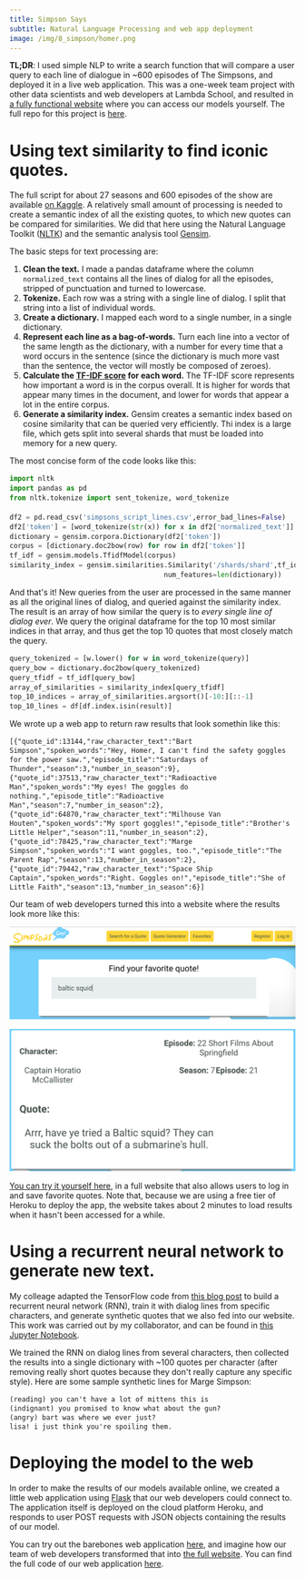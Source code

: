 ```yaml
---
title: Simpson Says
subtitle: Natural Language Processing and web app deployment
image: /img/8_simpson/homer.png
---
```


**TL;DR**: I used simple NLP to write a search function that will compare a user query to each line of dialogue in ~600 episodes of The Simpsons, and deployed it in a live web application. This was a one-week team project with other data scientists and web developers at Lambda School, and resulted in [a fully functional website](https://simpsonssays.netlify.com/) where you can access our models yourself. The full repo for this project is [here](https://github.com/simpson-says/buildweek3-simpsons-says-ds).

# Using text similarity to find iconic quotes.
The full script for about 27 seasons and 600 episodes of the show are available [on Kaggle](https://www.kaggle.com/wcukierski/the-simpsons-by-the-data). A relatively small amount of processing is needed to create a semantic index of all the existing quotes, to which new quotes can be compared for similarities.  We did that here using the Natural Language Toolkit ([NLTK](https://www.nltk.org/)) and the semantic analysis tool [Gensim](https://radimrehurek.com/gensim/). 

The basic steps for text processing are:  

1. **Clean the text.**  I made a pandas dataframe where the column `normalized_text` contains all the lines of dialog for all the episodes, stripped of punctuation and turned to lowercase.  
2. **Tokenize.** Each row was a string with a single line of dialog.  I split that string into a list of individual words. 
3. **Create a dictionary.** I mapped each word to a single number, in a single dictionary.
4. **Represent each line as a bag-of-words.** Turn each line into a vector of the same length as the dictionary, with a number for every time that a word occurs in the sentence (since the dictionary is much more vast than the sentence, the vector will mostly be composed of zeroes).
5. **Calculate the [TF-IDF score](https://en.wikipedia.org/wiki/Tf%E2%80%93idf) for each word.** The TF-IDF score represents how important a word is in the corpus overall. It is higher for words that appear many times in the document, and lower for words that appear a lot in the entire corpus.
6. **Generate a similarity index.** Gensim creates a semantic index based on cosine similarity that can be queried very efficiently.  Thi index is a large file, which gets split into several shards that must be loaded into memory for a new query.

The most concise form of the code looks like this:

```python
import nltk
import pandas as pd
from nltk.tokenize import sent_tokenize, word_tokenize

df2 = pd.read_csv('simpsons_script_lines.csv',error_bad_lines=False)
df2['token'] = [word_tokenize(str(x)) for x in df2['normalized_text']]
dictionary = gensim.corpora.Dictionary(df2['token'])
corpus = [dictionary.doc2bow(row) for row in df2['token']]
tf_idf = gensim.models.TfidfModel(corpus)
similarity_index = gensim.similarities.Similarity('/shards/shard',tf_idf[corpus],
                                      num_features=len(dictionary))
```
And that's it!  New queries from the user are processed in the same manner as all the original lines of dialog, and queried against the similarity index.  The result is an array of how similar the query is to *every single line of dialog ever*.  We query the original dataframe for the top 10 most similar indices in that array, and thus get the top 10 quotes that most closely match the query.

```python
query_tokenized = [w.lower() for w in word_tokenize(query)]
query_bow = dictionary.doc2bow(query_tokenized)
query_tfidf = tf_idf[query_bow]
array_of_similarities = similarity_index[query_tfidf]
top_10_indices = array_of_similarities.argsort()[-10:][::-1]
top_10_lines = df[df.index.isin(result)]
```
We wrote up a web app to return raw results that look somethin like this:

```
[{"quote_id":13144,"raw_character_text":"Bart Simpson","spoken_words":"Hey, Homer, I can't find the safety goggles for the power saw.","episode_title":"Saturdays of Thunder","season":3,"number_in_season":9},{"quote_id":37513,"raw_character_text":"Radioactive Man","spoken_words":"My eyes! The goggles do nothing.","episode_title":"Radioactive Man","season":7,"number_in_season":2},{"quote_id":64870,"raw_character_text":"Milhouse Van Houten","spoken_words":"My sport goggles!","episode_title":"Brother's Little Helper","season":11,"number_in_season":2},{"quote_id":78425,"raw_character_text":"Marge Simpson","spoken_words":"I want goggles, too.","episode_title":"The Parent Rap","season":13,"number_in_season":2},{"quote_id":79442,"raw_character_text":"Space Ship Captain","spoken_words":"Right. Goggles on!","episode_title":"She of Little Faith","season":13,"number_in_season":6}]
```

Our team of web developers turned this into a website where the results look more like this:

![Squid query](/img/8_simpson/baltic1.png)

![Squid results](/img/8_simpson/baltic2.png)

[You can try it yourself here](https://simpsonssays.netlify.com/), in a full website that also allows users to log in and save favorite quotes. Note that, because we are using a free tier of Heroku to deploy the app, the website takes about 2 minutes to load results when it hasn't been accessed for a while.

# Using a recurrent neural network to generate new text.
My colleage adapted the TensorFlow code from [this blog post](https://towardsdatascience.com/how-to-generate-your-own-the-simpsons-tv-script-using-deep-learning-980337173796) to build a recurrent neural network (RNN), train it with dialog lines from specific characters, and generate synthetic quotes that we also fed into our website. This work was carried out by my collaborator, and can be found in [this Jupyter Notebook](https://github.com/simpson-says/buildweek3-simpsons-says-ds/blob/master/Simpsons_Writes_V4.ipynb).

We trained the RNN on dialog lines from several characters, then collected the results into a single dictionary with ~100 quotes per character (after removing really short quotes because they don't really capture any specific style).  Here are some sample synthetic lines for Marge Simpson:

```
(reading) you can't have a lot of mittens this is
(indignant) you promised to know what about the gun?
(angry) bart was where we ever just?
lisa! i just think you're spoiling them.
```

# Deploying the model to the web
In order to make the results of our models available online, we created a little web application using [Flask](http://flask.pocoo.org/) that our web developers could connect to.  The application itself is deployed on the cloud platform Heroku, and responds to user POST requests with JSON objects containing the results of our model.  




You can try out the barebones web application [here](https://eat-my-shorts.herokuapp.com/), and imagine how our team of web developers transformed that into [the full website](https://simpsonssays.netlify.com/).  You can find the full code of our web application [here](https://github.com/simpson-says/buildweek3-simpsons-says-ds/blob/master/app.py).
